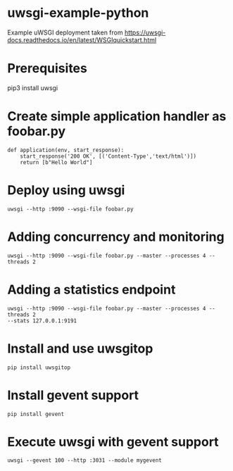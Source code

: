 # uwsgi-example-python

Example uWSGI deployment taken from 
https://uwsgi-docs.readthedocs.io/en/latest/WSGIquickstart.html

# Prerequisites

pip3 install uwsgi


# Create simple application handler as foobar.py

```
def application(env, start_response):
    start_response('200 OK', [('Content-Type','text/html')])
    return [b"Hello World"]
```

# Deploy using uwsgi

```
uwsgi --http :9090 --wsgi-file foobar.py
```

# Adding concurrency and monitoring

```
uwsgi --http :9090 --wsgi-file foobar.py --master --processes 4 --threads 2
```

# Adding a statistics endpoint

```
uwsgi --http :9090 --wsgi-file foobar.py --master --processes 4 --threads 2
--stats 127.0.0.1:9191
```

# Install and use uwsgitop 

```
pip install uwsgitop
```


# Install gevent support

```
pip install gevent
```


# Execute uwsgi with gevent support

```
uwsgi --gevent 100 --http :3031 --module mygevent
```
